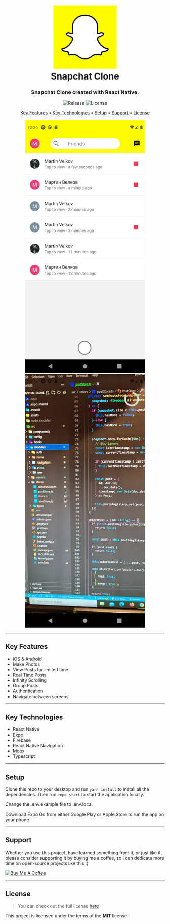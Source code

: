 <h1 align="center">
  <img width="200px" src="https://raw.githubusercontent.com/MartsTech/snapchat-clone/main/assets/meta/icon.png" alt="Snapchat Logo" />
  <br />
  Snapchat Clone
  <br />
</h1>

<h3 align="center">
   Snapchat Clone created with React Native.
</h3>

<p align="center">
   <img src="https://img.shields.io/github/v/release/MartsTech/snapchat-clone" alt="Release" />
   <img src="https://img.shields.io/github/license/MartsTech/snapchat-clone" alt="License" />
</p>

<p align="center">
  <a href="#key-features">Key Features</a> •
  <a href="#key-technologies">Key Technologies</a> •
  <a href="#setup">Setup</a> •
  <a href="#support">Support</a> •
  <a href="#license">License</a>
</p>

<div align="center">
  <img width="400px" height="800px" style="object-fit: contain" src="https://raw.githubusercontent.com/MartsTech/snapchat-clone/main/assets/screenshots/posts.png" alt="posts" />
  <img width="400px" height="800px" style="object-fit: contain" src="https://raw.githubusercontent.com/MartsTech/snapchat-clone/main/assets/screenshots/post.png" alt="post" />
</div>

---

## Key Features

- iOS & Android
- Make Photos
- View Posts for limited time
- Real Time Posts
- Infinity Scrolling
- Group Posts
- Authentication
- Navigate between screens

---

## Key Technologies

- React Native
- Expo
- Firebase
- React Native Navigation
- Mobx
- Typescript

---

## Setup

Clone this repo to your desktop and run `yarn install` to install all the dependencies.
Then run `expo start` to start the application locally.

Change the .env.example file to .env.local.

Download Expo Go from either Google Play or Apple Store to run the app on your phone

---

## Support

Whether you use this project, have learned something from it, or just like it, please consider supporting it by buying me a coffee, so I can dedicate more time on open-source projects like this :)

<a href="https://www.buymeacoffee.com/martstech" target="_blank">
  <img src="https://cdn.buymeacoffee.com/buttons/v2/default-yellow.png" alt="Buy Me A Coffee" height="60px" width="217px" />
</a>

---

## License

> You can check out the full license [here](https://github.com/MartsTech/snapchat-clone/blob/main/LICENSE)

This project is licensed under the terms of the **MIT** license
